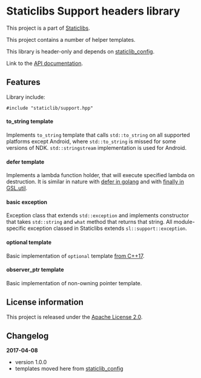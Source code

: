 Staticlibs Support headers library
==================================

This project is a part of [Staticlibs](http://staticlibs.net/).

This project contains a number of helper templates.

This library is header-only and depends on [staticlib_config](https://github.com/staticlibs/staticlib_config).

Link to the [API documentation](http://staticlibs.github.io/staticlib_config/docs/html/namespacestaticlib_1_1support.html).

Features
--------

Library include:

    #include "staticlib/support.hpp"

#### to_string template ####

Implements `to_string` template that calls `std::to_string` on all supported platforms except Android, 
where `std::to_string` is missed for some versions of NDK. `std::stringstream` implementation
is used for Android.

#### defer template ####

Implements a lambda function holder, that will execute specified lambda on destruction. 
It is similar in nature with [defer in golang](https://tour.golang.org/flowcontrol/12) and
with [finally in GSL.util](http://isocpp.github.io/CppCoreGuidelines/CppCoreGuidelines#gslutil-utilities).

#### basic exception ####

Exception class that extends `std::exception` and implements constructor that takes `std::string`
and `what` method that returns that string. All module-specific exception classed in Staticlibs 
extends `sl::support::exception`.

#### optional template ####

Basic implementation of `optional` template [from C++17](http://en.cppreference.com/w/cpp/utility/optional).

#### observer_ptr template ####

Basic implementation of non-owning pointer template.

License information
-------------------

This project is released under the [Apache License 2.0](http://www.apache.org/licenses/LICENSE-2.0).

Changelog
---------

**2017-04-08**

 * version 1.0.0
 * templates moved here from [staticlib_config](https://github.com/staticlibs/staticlib_config)
